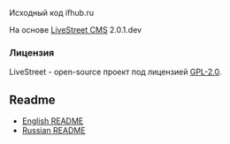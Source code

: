 Исходный код ifhub.ru

На основе [LiveStreet CMS](http://livestreetcms.ru) 2.0.1.dev

### Лицензия

LiveStreet - open-source проект под лицензией [GPL-2.0](http://opensource.org/licenses/GPL-2.0).



Readme
-------------

*   [English README](https://github.com/livestreet/livestreet/blob/master/Readme.EN.txt)
*   [Russian README](https://github.com/livestreet/livestreet/blob/master/Readme.RU.txt)
